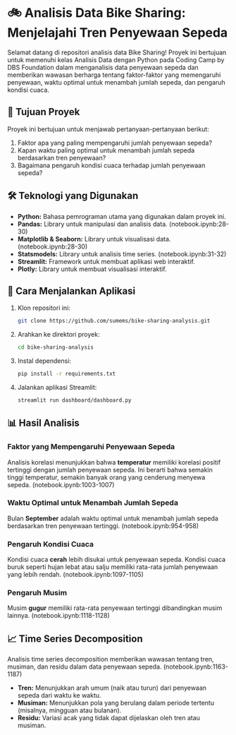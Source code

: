 # 🚲 Analisis Data Bike Sharing: Menjelajahi Tren Penyewaan Sepeda

Selamat datang di repositori analisis data Bike Sharing! Proyek ini bertujuan untuk memenuhi kelas Analisis Data dengan Python pada Coding Camp by DBS Foundation dalam menganalisis data penyewaan sepeda dan memberikan wawasan berharga tentang faktor-faktor yang memengaruhi penyewaan, waktu optimal untuk menambah jumlah sepeda, dan pengaruh kondisi cuaca.

## 🎯 Tujuan Proyek

Proyek ini bertujuan untuk menjawab pertanyaan-pertanyaan berikut:

1.  Faktor apa yang paling mempengaruhi jumlah penyewaan sepeda?
2.  Kapan waktu paling optimal untuk menambah jumlah sepeda berdasarkan tren penyewaan?
3.  Bagaimana pengaruh kondisi cuaca terhadap jumlah penyewaan sepeda?

## 🛠️ Teknologi yang Digunakan

*   **Python:** Bahasa pemrograman utama yang digunakan dalam proyek ini.
*   **Pandas:** Library untuk manipulasi dan analisis data. (notebook.ipynb:28-30)
*   **Matplotlib & Seaborn:** Library untuk visualisasi data. (notebook.ipynb:28-30)
*   **Statsmodels:** Library untuk analisis time series. (notebook.ipynb:31-32)
*   **Streamlit:** Framework untuk membuat aplikasi web interaktif.
*   **Plotly:** Library untuk membuat visualisasi interaktif.

## 🚀 Cara Menjalankan Aplikasi

1.  Klon repositori ini:

    ```bash
    git clone https://github.com/sumems/bike-sharing-analysis.git
    ```

2.  Arahkan ke direktori proyek:

    ```bash
    cd bike-sharing-analysis
    ```

3.  Instal dependensi:

    ```bash
    pip install -r requirements.txt
    ```

4.  Jalankan aplikasi Streamlit:

    ```bash
    streamlit run dashboard/dashboard.py
    ```

## 📊 Hasil Analisis

### Faktor yang Mempengaruhi Penyewaan Sepeda

Analisis korelasi menunjukkan bahwa **temperatur** memiliki korelasi positif tertinggi dengan jumlah penyewaan sepeda. Ini berarti bahwa semakin tinggi temperatur, semakin banyak orang yang cenderung menyewa sepeda. (notebook.ipynb:1003-1007)

### Waktu Optimal untuk Menambah Jumlah Sepeda

Bulan **September** adalah waktu optimal untuk menambah jumlah sepeda berdasarkan tren penyewaan tertinggi. (notebook.ipynb:954-958)

### Pengaruh Kondisi Cuaca

Kondisi cuaca **cerah** lebih disukai untuk penyewaan sepeda. Kondisi cuaca buruk seperti hujan lebat atau salju memiliki rata-rata jumlah penyewaan yang lebih rendah. (notebook.ipynb:1097-1105)

### Pengaruh Musim

Musim **gugur** memiliki rata-rata penyewaan tertinggi dibandingkan musim lainnya. (notebook.ipynb:1118-1128)

## 📈 Time Series Decomposition

Analisis time series decomposition memberikan wawasan tentang tren, musiman, dan residu dalam data penyewaan sepeda. (notebook.ipynb:1163-1187)

*   **Tren:** Menunjukkan arah umum (naik atau turun) dari penyewaan sepeda dari waktu ke waktu.
*   **Musiman:** Menunjukkan pola yang berulang dalam periode tertentu (misalnya, mingguan atau bulanan).
*   **Residu:** Variasi acak yang tidak dapat dijelaskan oleh tren atau musiman.